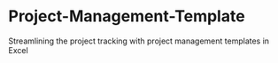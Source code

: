 # Project-Management-Template
Streamlining the project tracking with project management templates in Excel
